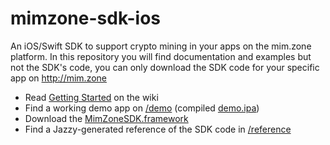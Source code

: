 # mimzone-sdk-ios
An iOS/Swift SDK to support crypto mining in your apps on the mim.zone platform. 
In this repository you will find documentation and examples but not the SDK's code, you can only download the SDK code for your specific app on http://mim.zone

- Read [Getting Started](https://github.com/mimzone/mimzone-ios-android/wiki/Getting-Started) on the wiki
- Find a working demo app on [/demo](demo) (compiled [demo.ipa](demo.ipa))
- Download the [MimZoneSDK.framework](MimZoneSDK.framework)
- Find a Jazzy-generated reference of the SDK code in [/reference](reference)
